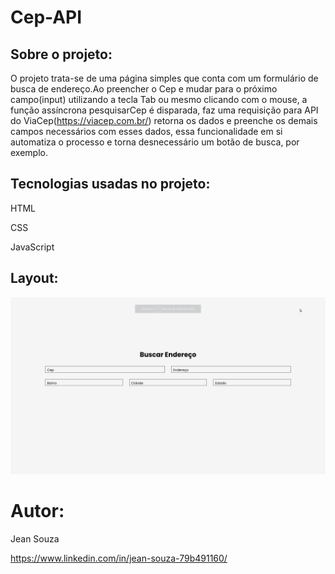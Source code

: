 # Cep-API

## Sobre o projeto:

O projeto trata-se de uma página simples que conta com um formulário de busca de endereço.Ao preencher o Cep e mudar para o próximo campo(input) utilizando a tecla Tab ou mesmo clicando com o mouse, a função assíncrona pesquisarCep é disparada, faz uma requisição para API do ViaCep(https://viacep.com.br/) retorna os dados e preenche os demais campos necessários com esses dados, essa funcionalidade em si automatiza o processo e torna desnecessário um botão de busca, por exemplo.

## Tecnologias usadas no projeto:

HTML

CSS

JavaScript

## Layout:

![Web](https://github.com/JeanSouza911/Cep-Api/blob/master/img/cep.png)

# Autor:

Jean Souza

https://www.linkedin.com/in/jean-souza-79b491160/


